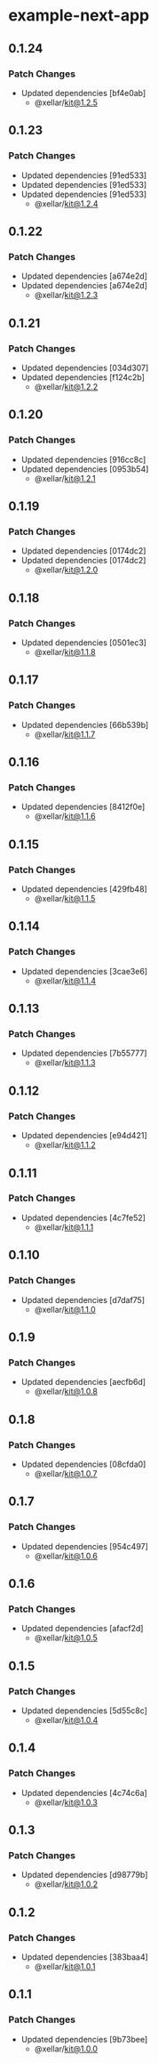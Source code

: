 # example-next-app

## 0.1.24

### Patch Changes

- Updated dependencies [bf4e0ab]
  - @xellar/kit@1.2.5

## 0.1.23

### Patch Changes

- Updated dependencies [91ed533]
- Updated dependencies [91ed533]
- Updated dependencies [91ed533]
  - @xellar/kit@1.2.4

## 0.1.22

### Patch Changes

- Updated dependencies [a674e2d]
- Updated dependencies [a674e2d]
  - @xellar/kit@1.2.3

## 0.1.21

### Patch Changes

- Updated dependencies [034d307]
- Updated dependencies [f124c2b]
  - @xellar/kit@1.2.2

## 0.1.20

### Patch Changes

- Updated dependencies [916cc8c]
- Updated dependencies [0953b54]
  - @xellar/kit@1.2.1

## 0.1.19

### Patch Changes

- Updated dependencies [0174dc2]
- Updated dependencies [0174dc2]
  - @xellar/kit@1.2.0

## 0.1.18

### Patch Changes

- Updated dependencies [0501ec3]
  - @xellar/kit@1.1.8

## 0.1.17

### Patch Changes

- Updated dependencies [66b539b]
  - @xellar/kit@1.1.7

## 0.1.16

### Patch Changes

- Updated dependencies [8412f0e]
  - @xellar/kit@1.1.6

## 0.1.15

### Patch Changes

- Updated dependencies [429fb48]
  - @xellar/kit@1.1.5

## 0.1.14

### Patch Changes

- Updated dependencies [3cae3e6]
  - @xellar/kit@1.1.4

## 0.1.13

### Patch Changes

- Updated dependencies [7b55777]
  - @xellar/kit@1.1.3

## 0.1.12

### Patch Changes

- Updated dependencies [e94d421]
  - @xellar/kit@1.1.2

## 0.1.11

### Patch Changes

- Updated dependencies [4c7fe52]
  - @xellar/kit@1.1.1

## 0.1.10

### Patch Changes

- Updated dependencies [d7daf75]
  - @xellar/kit@1.1.0

## 0.1.9

### Patch Changes

- Updated dependencies [aecfb6d]
  - @xellar/kit@1.0.8

## 0.1.8

### Patch Changes

- Updated dependencies [08cfda0]
  - @xellar/kit@1.0.7

## 0.1.7

### Patch Changes

- Updated dependencies [954c497]
  - @xellar/kit@1.0.6

## 0.1.6

### Patch Changes

- Updated dependencies [afacf2d]
  - @xellar/kit@1.0.5

## 0.1.5

### Patch Changes

- Updated dependencies [5d55c8c]
  - @xellar/kit@1.0.4

## 0.1.4

### Patch Changes

- Updated dependencies [4c74c6a]
  - @xellar/kit@1.0.3

## 0.1.3

### Patch Changes

- Updated dependencies [d98779b]
  - @xellar/kit@1.0.2

## 0.1.2

### Patch Changes

- Updated dependencies [383baa4]
  - @xellar/kit@1.0.1

## 0.1.1

### Patch Changes

- Updated dependencies [9b73bee]
  - @xellar/kit@1.0.0
